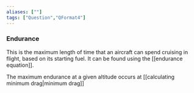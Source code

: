 ```yaml
---
aliases: [""]
tags: ["Question","QFormat4"]
---
```

### Endurance
This is the maximum length of time that an aircraft can spend cruising in flight, based on its starting fuel. It can be found using the [[endurance equation]].

The maximum endurance at a given altitude occurs at [[calculating minimum drag|minimum drag]]